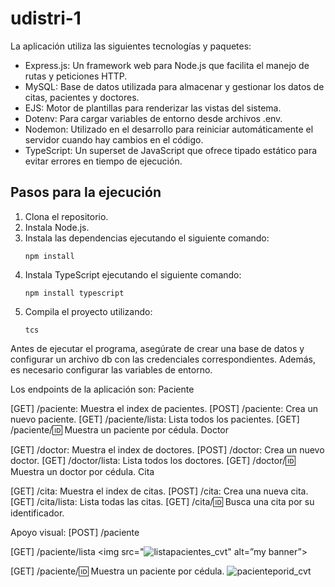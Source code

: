 # udistri-1

La aplicación utiliza las siguientes tecnologías y paquetes:

- Express.js: Un framework web para Node.js que facilita el manejo de rutas y peticiones HTTP.
- MySQL: Base de datos utilizada para almacenar y gestionar los datos de citas, pacientes y doctores.
- EJS: Motor de plantillas para renderizar las vistas del sistema.
- Dotenv: Para cargar variables de entorno desde archivos .env.
- Nodemon: Utilizado en el desarrollo para reiniciar automáticamente el servidor cuando hay cambios en el código.
- TypeScript: Un superset de JavaScript que ofrece tipado estático para evitar errores en tiempo de ejecución.

## Pasos para la ejecución

1. Clona el repositorio.
2. Instala Node.js.
3. Instala las dependencias ejecutando el siguiente comando:
   ```
   npm install
   ```
4. Instala TypeScript ejecutando el siguiente comando:
   ```
   npm install typescript
   ```
5. Compila el proyecto utilizando:
   ```
   tcs
   ```

Antes de ejecutar el programa, asegúrate de crear una base de datos y configurar un archivo db con las credenciales correspondientes. Además, es necesario configurar las variables de entorno.


Los endpoints de la aplicación son:
Paciente

[GET] /paciente: Muestra el index de pacientes.
[POST] /paciente: Crea un nuevo paciente.
[GET] /paciente/lista: Lista todos los pacientes.
[GET] /paciente/:id: Muestra un paciente por cédula.
Doctor

[GET] /doctor: Muestra el index de doctores.
[POST] /doctor: Crea un nuevo doctor.
[GET] /doctor/lista: Lista todos los doctores.
[GET] /doctor/:id: Muestra un doctor por cédula.
Cita

[GET] /cita: Muestra el index de citas.
[POST] /cita: Crea una nueva cita.
[GET] /cita/lista: Lista todas las citas.
[GET] /cita/:id: Busca una cita por su identificador.


Apoyo visual:
[POST] /paciente

[GET] /paciente/lista
<img src="![listapacientes_cvt](https://github.com/OliDroid/udistri-1/assets/113155421/a90f7fbe-5d14-4cd3-b896-76893bc70495)" alt=”my banner”>


[GET] /paciente/:id: Muestra un paciente por cédula.
![pacienteporid_cvt](https://github.com/OliDroid/udistri-1/assets/113155421/113ad1b2-a395-4e8e-8d00-2f5506966e5b)
